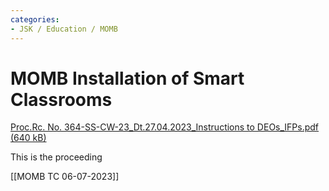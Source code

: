 ```yaml
---
categories:
- JSK / Education / MOMB
---
```

# MOMB Installation of Smart Classrooms 

[Proc.Rc. No. 364-SS-CW-23\_Dt.27.04.2023\_Instructions to DEOs\_IFPs.pdf (640 kB)](../files/4688cfb8-02e6-4afc-98e0-17a6c0361272.pdf)

  

This is the proceeding 

  

[[MOMB TC 06-07-2023]]